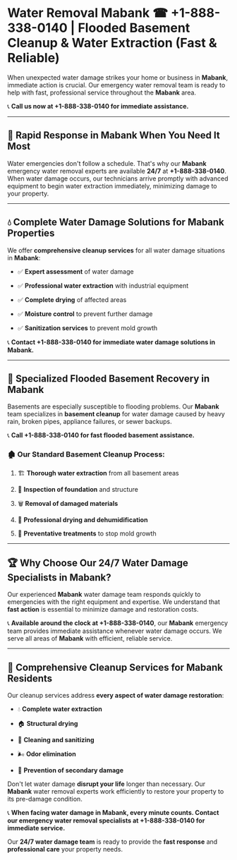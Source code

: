 # Water Removal Mabank ☎ +1-888-338-0140 | Flooded Basement Cleanup & Water Extraction (Fast & Reliable)

When unexpected water damage strikes your home or business in **Mabank**, immediate action is crucial. Our emergency water removal team is ready to help with fast, professional service throughout the **Mabank** area. 

📞 **Call us now at +1-888-338-0140 for immediate assistance.**
---
## 🚀 Rapid Response in Mabank When You Need It Most
Water emergencies don't follow a schedule. That's why our **Mabank** emergency water removal experts are available **24/7** at **+1-888-338-0140**. When water damage occurs, our technicians arrive promptly with advanced equipment to begin water extraction immediately, minimizing damage to your property.
---
## 💧 Complete Water Damage Solutions for Mabank Properties
We offer **comprehensive cleanup services** for all water damage situations in **Mabank**:
- ✅ **Expert assessment** of water damage  
- ✅ **Professional water extraction** with industrial equipment  
- ✅ **Complete drying** of affected areas  
- ✅ **Moisture control** to prevent further damage  
- ✅ **Sanitization services** to prevent mold growth  
📞 **Contact +1-888-338-0140 for immediate water damage solutions in Mabank.**
---
## 🌊 Specialized Flooded Basement Recovery in Mabank
Basements are especially susceptible to flooding problems. Our **Mabank** team specializes in **basement cleanup** for water damage caused by heavy rain, broken pipes, appliance failures, or sewer backups. 
📞 **Call +1-888-338-0140 for fast flooded basement assistance.**
### 🏚️ Our Standard Basement Cleanup Process:
1. 🏗️ **Thorough water extraction** from all basement areas  
2. 🔎 **Inspection of foundation** and structure  
3. 🗑️ **Removal of damaged materials**  
4. 💨 **Professional drying and dehumidification**  
5. 🚫 **Preventative treatments** to stop mold growth  
---
## 🏆 Why Choose Our 24/7 Water Damage Specialists in Mabank?
Our experienced **Mabank** water damage team responds quickly to emergencies with the right equipment and expertise. We understand that **fast action** is essential to minimize damage and restoration costs.
📞 **Available around the clock at +1-888-338-0140**, our **Mabank** emergency team provides immediate assistance whenever water damage occurs. We serve all areas of **Mabank** with efficient, reliable service.
---
## 🧹 Comprehensive Cleanup Services for Mabank Residents
Our cleanup services address **every aspect of water damage restoration**:
- 💧 **Complete water extraction**  
- 🏠 **Structural drying**  
- 🧼 **Cleaning and sanitizing**  
- 🌬️ **Odor elimination**  
- 🚫 **Prevention of secondary damage**  
Don't let water damage **disrupt your life** longer than necessary. Our **Mabank** water removal experts work efficiently to restore your property to its pre-damage condition.
📞 **When facing water damage in Mabank, every minute counts. Contact our emergency water removal specialists at +1-888-338-0140 for immediate service.**
Our **24/7 water damage team** is ready to provide the **fast response** and **professional care** your property needs.
